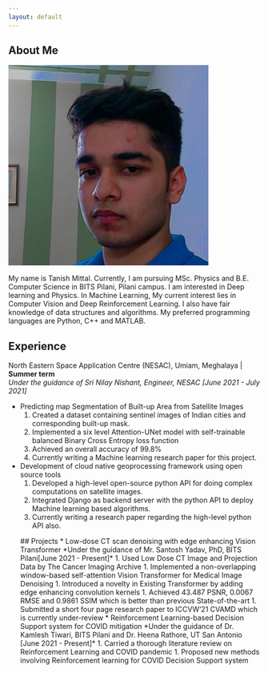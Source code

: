 ```yaml
---
layout: default
---
```


## About Me

<img class="profile-picture" src="me.jpg">

My name is Tanish Mittal. Currently, I am pursuing MSc. Physics and B.E. Computer Science in BITS Pilani, Pilani campus. I am interested in Deep learning and Physics. In Machine Learning, My current interest lies in Computer Vision and Deep Reinforcement Learning.  I also have fair knowledge of data structures and algorithms. My preferred programming languages are Python, C++ and MATLAB.

## Experience
North Eastern Space Application Centre (NESAC), Umiam, Meghalaya | **Summer term**  
*Under the guidance of Sri Nilay Nishant, Engineer, NESAC [June 2021 - July 2021]*
* Predicting map Segmentation of Built-up Area from Satellite Images
    1. Created a dataset containing sentinel images of Indian cities and corresponding built-up mask.
    1. Implemented a six level Attention-UNet model with self-trainable balanced Binary Cross Entropy loss function
    1. Achieved an overall accuracy of 99.8%
    1. Currently writing a Machine learning research paper for this project.
* Development of cloud native geoprocessing framework using open source tools
    1. Developed a high-level open-source python API for doing complex computations on satellite images.
    1. Integrated Django as backend server with the python API to deploy Machine learning based algorithms.
    1. Currently writing a research paper regarding the high-level python API also.
 </ul>
 <ul>
## Projects
* Low-dose CT scan denoising with edge enhancing Vision Transformer  
    *Under the guidance of Mr. Santosh Yadav, PhD, BITS Pilani[June 2021 - Present]*
    1. Used Low Dose CT Image and Projection Data by The Cancer Imaging Archive
    1. Implemented a non-overlapping window-based self-attention Vision Transformer for Medical Image Denoising
    1. Introduced a novelty in Existing Transformer by adding edge enhancing convolution kernels
    1. Achieved 43.487 PSNR, 0.0067 RMSE and 0.9861 SSIM which is better than previous State-of-the-art
    1. Submitted a short four page research paper to ICCVW’21 CVAMD which is currently under-review
* Reinforcement Learning-based Decision Support system for COVID mitigation   
   *Under the guidance of Dr. Kamlesh Tiwari, BITS Pilani and Dr. Heena Rathore, UT San Antonio [June 2021 - Present]*
    1. Carried a thorough literature review on Reinforcement Learning and COVID pandemic
    1. Proposed new methods involving Reinforcement learning for COVID Decision Support system

<!-- ## Research Interest

Lorem ipsum dolor sit amet, consectetur adipiscing elit. Aliquam finibus ipsum ac erat aliquam dapibus. Vestibulum vehicula placerat ex, a consectetur odio pharetra quis. Mauris id urna ante. Fusce pharetra diam ac nisi aliquet, vel egestas ex iaculis. Pellentesque laoreet cursus tellus sed pellentesque. Praesent a rhoncus elit. Nunc ipsum nisl, consequat sit amet pretium quis, gravida id ipsum.


<!-- ## Publications

1. F.Bar, J.Doe: Effects of having a placeholder of a name
2. S.Holmes, J.Watson: Consequences of living with a sociopath in London -->

<!-- ## Typography

This is a [link](http://google.com). Something *italics* and something **bold**.

Here is a table

Year | Award | Category
-----|-------|--------
2014 | Emmy  | Won Outstanding Lead Actor in a miniseries or a movie
2015 | BAFTA | Nominated for Best Leading Actor for Sherlock
2014 | Satellite | Won Best Actor miniseries or television film -->

<!-- Here is a horizontal rule

---

Here is a blockquote

> To a great mind, nothing is little

## References

* Foo Bar: Head of Department, Placeholder Names, Lorem
* John Doe: Associate Professor, Department of Computer Science, Ipsum
 -->
 
